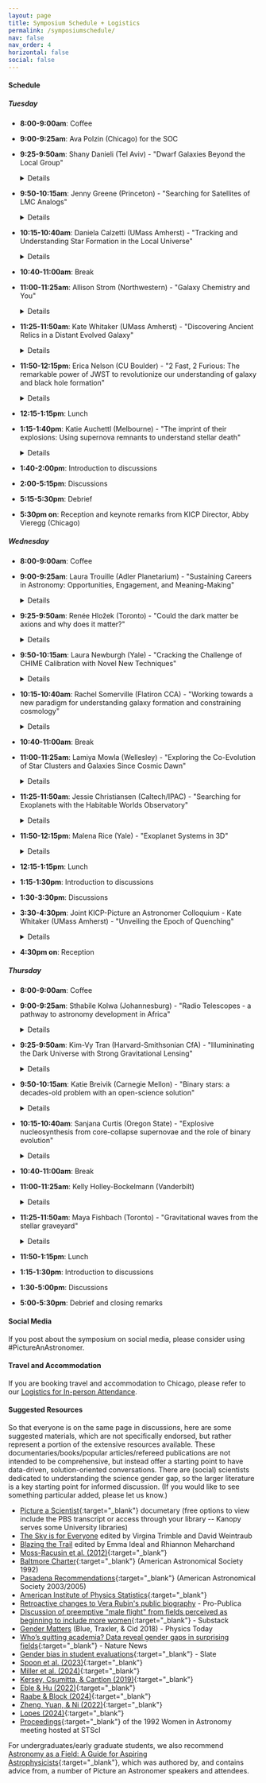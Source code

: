 ```yaml
---
layout: page
title: Symposium Schedule + Logistics
permalink: /symposiumschedule/
nav: false
nav_order: 4
horizontal: false
social: false
---
```


#### Schedule

##### Tuesday
- **8:00-9:00am**: Coffee
- **9:00-9:25am**: Ava Polzin (Chicago) for the SOC
- **9:25-9:50am**: Shany Danieli (Tel Aviv) - "Dwarf Galaxies Beyond the Local Group"
	<details>
		Low-mass (dwarf) galaxies are key to probing dark matter and galaxy formation on small scales but remain challenging to detect and study. Research has largely focused on Milky Way satellites, but advances in telescopes and imaging now enable studies beyond the Local Group. I will review obstacles to studying distant dwarfs, highlight discoveries revealing their remarkable diversity, and discuss size-mass outliers, dark matter variations, and globular cluster populations. I will conclude with ongoing and future surveys essential for mapping the broader dwarf galaxy population.
	</details>

- **9:50-10:15am**: Jenny Greene (Princeton) - "Searching for Satellites of LMC Analogs"
	<details>
		Low-mass dwarf galaxies with stellar masses less than a billion suns have provided some of the most stringent tests of the nature of dark matter on small scales. Large new samples of such galaxies are efficiently selected as satellites of Milky-Way mass galaxies. However, interesting new tests of the nature of dark matter and galaxy evolution are opened if we can chart the satellites systems of LMC analogs as well. I will present initial results from the first eight hosts in ELVES-Dwarf, which uses the surface brightness fluctuation technique to efficiently find galaxy groups around low-mass hosts.
	</details>

- **10:15-10:40am**: Daniela Calzetti (UMass Amherst) - "Tracking and Understanding Star Formation in the Local Universe"
	<details>
		Our ability to trace star formation and the ensuing stellar feedback hinges on our ability to measure star formation rates with accuracy. This usually implies understanding how tracers may be affected by extraneous contributions, e.g., from older stellar populations non involved in the star formation. I will provide a short review of the current status of star formation rate tracers and how they reflect the complex multi-scale ecosystem of galaxies.
	</details>

- **10:40-11:00am**: Break
- **11:00-11:25am**: Allison Strom (Northwestern) - "Galaxy Chemistry and You"
	<details>
		The chemistry of gas and stars in galaxies connects many seemingly disparate areas of astrophysics, from planet formation and stellar evolution to the enrichment and physical state of the circumgalactic and intergalactic media. Because heavy elements are the end product of converting gas to stars, the abundance and distribution of different elements in and around galaxies tells the story of how galaxies grow and change over time. Astronomers have been studying the chemistry of galaxies outside the Milky Way for well over 50 years, but only in the last decade have detailed studies of galaxy enrichment in the distant universe been possible. Using premier facilities like the Keck Telescopes and the James Webb Space Telescope, we have made significant advances in characterizing galaxies that were forming at early times---particularly during "Cosmic Noon," the period 8-12 Gyr ago when about half of all the stars in the universe were formed. I will discuss how innovative techniques for determining galaxy chemistry have helped to create a more nuanced picture of these young systems and allowed us to make connections between galaxies, their stellar populations, and their gaseous environments over cosmic time.
	</details>

- **11:25-11:50am**: Kate Whitaker (UMass Amherst) - "Discovering Ancient Relics in a Distant Evolved Galaxy"
	<details>
		Globular clusters are some of the oldest bound structures in the Universe and thus hold clues to the earliest epochs of star formation and galaxy assembly.  However,  accurate age measurements of ancient star clusters are challenging due to the age-metallicity degeneracy. In this talk, I will share the discovery of a large population of globular cluster candidates within the 'Relic', a massive, evolved galaxy existing only 2.5 billion years after the Big Bang.  The Relic is a unique laboratory that enables the first connection between long-lived, high-redshift star clusters and local stellar populations, offering insights into the early stages of globular cluster evolution and the broader processes of galaxy assembly.  Through personal anecdotes centered around being a woman, a mother, an astronomer, and a mentor, I will also weave into this story a few of my own lessons learned over the course of my career.
	</details>

- **11:50-12:15pm**: Erica Nelson (CU Boulder) - "2 Fast, 2 Furious: The remarkable power of JWST to revolutionize our understanding of galaxy and black hole formation"
	<details>
		The launch and commissioning of the James Webb Space Telescope is ushering in a new era in our understanding of our cosmic origins. Galaxies are a fundamental building block of the universe, yet how they formed has remained enigmatic owing to our inability to observe them at early cosmic times. In just the first two and a half years of data, JWST has already upended our understanding of galaxy and black hole growth in the early universe. In this talk I will discuss some of the surprising results that have come out of our work with JWST and their impact on our understanding of the formation and evolution of galaxies. This includes remarkably mature galaxies at early times, galaxies so luminous they allow us to see much further back in time than we thought possible, overmassive black holes, bulges where we thought there were none, and a new method for measuring kinematics that has revealed a monstrous spinning disk 1 billion years after the big bang. Galaxy and black hole growth in the early universe appears to have happened much more rapidly than previously thought, defying predictions from theoretical models. I’ll conclude with a discussion of where the field is moving and the rich discovery space in this new era of extragalactic astrophysics.
	</details>

- **12:15-1:15pm**: Lunch
- **1:15-1:40pm**: Katie Auchettl (Melbourne) - "The imprint of their explosions: Using supernova remnants to understand stellar death"
	<details>
	One of the most uncertain aspects related to our understanding of the end points of stellar evolution is the link between the progenitor star and the nature of the supernova explosion that the progenitor will undergo. Even though hundreds of supernovae are discovered each year by optical surveys, these sources are usually too distant to resolve the ejecta and immediate surrounding of the exploded star. However, due to their long lifetimes and close proximity, supernova remnants which are the long lived structures that result from the supernova explosion of either a white dwarf or a massive star, provide us with a unique opportunity to study supernova explosion and dynamics up close and in detail. In this talk, I will highlight some recent advances that have been made in the understanding of supernovae and their progenitors using multi-wavelength studies of supernovae and their remnants.
	</details>

- **1:40-2:00pm**: Introduction to discussions
- **2:00-5:15pm**: Discussions
- **5:15-5:30pm**: Debrief
- **5:30pm on**: Reception and keynote remarks from KICP Director, Abby Vieregg (Chicago)

##### Wednesday
- **8:00-9:00am**: Coffee
- **9:00-9:25am**: Laura Trouille (Adler Planetarium) - "Sustaining Careers in Astronomy: Opportunities, Engagement, and Meaning-Making"
	<details>
	A holistic approach to retention in astronomy requires a more inclusive view of career pathways beyond academia and a commitment to equipping astronomers for success in diverse roles. This talk will explore the work of AAS Committees in supporting career development, as well as opportunities within cultural institutions and other learning environments that leverage astronomical expertise. Additionally, I will highlight the efforts of the International Astronomical Union’s Office of Astronomy for Development (OAD) and the North American Regional Office in using astronomy to advance the UN Sustainable Development Goals, with a particular focus on the Women and Girls in Astronomy Project. Finally, I will discuss how public engagement serves as a powerful retention strategy, emphasizing how platforms like Zooniverse offer fertile ground for broader impacts, meaning-making, and career sustainability while contributing to research.
	</details>

- **9:25-9:50am**: Renée Hložek (Toronto) - "Could the dark matter be axions and why does it matter?"
	<details>
	Ultra-light axions are a promising dark matter candidate well motivated by high energy physics. While detection experiments hold great promise for axion detection, small-scale measurements from the cosmic microwave background (CMB) provide a window into the dark sector that is not probed by detector experiments.  I will highlight current constraints from experiments like Planck and the Atacama Cosmology Telescope (ACT) and future forecasts on these fascinating dark matter candidates.
	</details>

- **9:50-10:15am**: Laura Newburgh (Yale) - "Cracking the Challenge of CHIME Calibration with Novel New Techniques"
	<details>
	Recent cosmological data sets have shown tantalizing hints that our current model of Dark Energy may be too naive. New experiments like CHIME are poised to address this question through 3-dimensional maps of structure using the 21cm emission line from neutral hydrogen contained in abundance in galaxies. However, success hinges on our ability to remove bright foreground emission, which requires improved calibration of the instrument. In this talk, I will highlight recent progress in calibration towards our ultimate goal of improved measurements of Dark Energy, and discuss future directions for the analysis.
	</details>

- **10:15-10:40am**: Rachel Somerville (Flatiron CCA) - "Working towards a new paradigm for understanding galaxy formation and constraining cosmology"
	<details>
	A new generation of multi-tracer surveys has the potential to yield huge progress in our understanding of galaxy formation and cosmology, but only if we can overcome certain challenges. These include accurately modeling the intertwined effects of baryonic processes and the nature of dark matter and dark energy, as well as incorporating diverse types of data and observational tracers into a robust statistical framework. I will discuss the Simulating Multiscale Astrophysics to Understand Galaxies (SMAUG) and Learning the Universe projects and how we are working towards building more robust sub-grid models for astrophysical processes in simulations, developing accelerated forward models using machine learning, creating detailed multi-probe synthetic observations, and folding all of these elements into a Simulation Based Inference pipeline.
	</details>

- **10:40-11:00am**: Break
- **11:00-11:25am**: Lamiya Mowla (Wellesley) - "Exploring the Co-Evolution of Star Clusters and Galaxies Since Cosmic Dawn"
	<details>
	The most distant galaxies observed date back to when the Universe was only 5% of its current age, with progenitors of galaxies like the Milky Way being about 10,000 times less massive. Using JWST and the magnification provided by gravitational lensing, these low-mass galaxies can be detected and studied in detail. I will present JWST observations of the "Firefly Sparkle," a strongly lensed galaxy at ( z = 8.3 ) featuring massive star clusters cocooned in a diffuse arc, showcasing characteristics of a young, gas-rich galaxy in the early stages of formation. The unresolved clusters display exceptionally high surface densities, surpassing those of Milky Way globular clusters and nearby young star clusters, along with nebular-dominated spectra, low metallicity, high gas density, and elevated electron temperatures, suggesting a top-heavy initial mass function (IMF). These observations provide the first spectrophotometric view of a typical galaxy at Cosmic Dawn, highlighting JWST’s capability to investigate the co-evolution of galaxies and star clusters. I will also discuss plans to expand this work using future JWST cluster observations, aiming to deepen our understanding of the evolution of galaxy evolution.
	</details>

- **11:25-11:50am**: Jessie Christiansen (Caltech/IPAC) - "Searching for Exoplanets with the Habitable Worlds Observatory"
	<details>
	One of the most exciting endeavors in astronomy is the search for Earth 2.0 - a potentially habitable rocky planet, in the habitable zone of a Sun-like star. So far such a discovery has eluded us, but the Habitable Worlds Observatory (HWO) has set this ambitious target in its sights. In this talk I will cover the history of the search for Earth 2.0, the motivation for HWO, the path forward to a successful mission, and some of the exciting potential science cases HWO will uncover.
	</details>

- **11:50-12:15pm**: Malena Rice (Yale) - "Exoplanet Systems in 3D"
	<details>
	While thousands of exoplanets have been discovered to date, we are just beginning to scrape the surface of how their systems are constructed: how planetary orbits are oriented relative to each other and their host star, as well as how their dynamic histories can be deduced from these clues. I will discuss recent advances in examining exoplanet systems in 3D, focusing on the goal of understanding not only the properties of exoplanets themselves, but also how diverse planetary systems are globally structured. I will also share insights from my personal journey through academia as an exoplanet scientist and a woman.
	</details>

- **12:15-1:15pm**: Lunch
- **1:15-1:30pm**: Introduction to discussions
- **1:30-3:30pm**: Discussions
- **3:30-4:30pm**: Joint KICP-Picture an Astronomer Colloquium - Kate Whitaker (UMass Amherst) - "Unveiling the Epoch of Quenching"
	<details>
	When the Universe was merely a few billion years old, about half of massive galaxies had already formed the bulk of their stars and new star formation plummeted. New observations from the James Webb Space Telescope are now pushing the existence of these ‘red and dead’ (quiescent) galaxies to uncomfortably high redshifts. How these massive galaxies form so rapidly and quench at such early times remains a puzzle. Their dark matter halos should contain large gas reservoirs that should cool efficiently, sustaining star formation over long periods. In this talk, I will review the recent innovative techniques developed to probe the physical properties of early quiescent galaxies, and the key observations constraining their formation histories and molecular gas content. I will present promising paths forward towards solving this puzzle that leverage strong gravitational lensing and the capabilities of the James Webb Space Telescope and ALMA.

	Zoom: [https://uchicago.zoom.us/j/93381746022?pwd=154p1wHz69diNZPS9Ar47URvOUCOcz.1](https://uchicago.zoom.us/j/93381746022?pwd=154p1wHz69diNZPS9Ar47URvOUCOcz.1){:target="_blank"}
	</details>

- **4:30pm on**: Reception

##### Thursday

- **8:00-9:00am**: Coffee
- **9:00-9:25am**: Sthabile Kolwa (Johannesburg) - "Radio Telescopes - a pathway to astronomy development in Africa"
	<details>
	The SKA project has ushered in new and exciting opportunities for scientific discovery. Additionally, it has paved the way for tremendous development of astronomy in South Africa. Over the last decade, we have seen plenty of growth in the numbers of faculty, postdocs, and students involved directly in optical observing with SALT and radio astronomy with MeerKAT (an SKA pathfinder) which was commissioned in 2018. As a black South African and Zambian radio astronomer who has been involved with the SKA since undergrad, I have witnessed and been a part of these developments. In this talk, I will give a highlight reel of milestones for astronomy in S.A. I will also describe the impact they have had in growing astronomy as a field of study and scientific inquiry in S.A. and some other countries in the African continent. Amid the excitement of commissioning powerful telescopes, transforming the social and cultural landscape of astronomy is still a challenge. I will discuss how our colonial history, socio-economic barriers, and gender inequity can limit many from pursuing scientific careers in astronomy in Africa.
	</details>

- **9:25-9:50am**: Kim-Vy Tran (Harvard-Smithsonian CfA) - "Illumininating the Dark Universe with Strong Gravitational Lensing"
	<details>
	We are now at the start of the revolution where deep high resolution imaging that surveys increasingly vast cosmological volumes is available.  With sophisticated computer algorithms to sift through the massive legacy data-sets, the AGEL survey searches for the distinct visual signature of strong gravitational lensing to identify thousands of halos spanning a wide range in mass.  The AGEL lenses include deflectors at z>0.5 that are ideal for follow-up studies to track how mass density profiles evolve with redshift and identifying very rare compound lenses for measuring cosmological parameters.  The AGEL survey also is a resource for refining automated all-sky searches and a pathfinder for deep all-sky surveys such as EUCLID, LSST, and Roman to use strong lenses to address a range of questions in astrophysics and cosmology._

	I will also discuss representation in lead-author publications within the ASTRO 3D Centre of Excellence.  Of 443 refereed publications, women were first-author on 38% which is nearly double that of the astronomy field (\~20%).  We show that the combination of female leadership and higher fraction of female members correlates with a higher fraction of female-led publications.  Our findings show that representation in refereed publications can be achieved within \~5 years by combining evidence-based recruitment strategies with representation in supervisors and collaborations.
	</details>

- **9:50-10:15am**: Katie Breivik (Carnegie Mellon) - "Binary stars: a decades-old problem with an open-science solution"
	<details>
	Binary stars play a role in nearly all areas of astrophysics, yet, comprehensive models which accurately describe all aspects of binary evolution, from birth through to the formation of stellar remnants, remain elusive. This is due, at least in part, to a relative dearth of data sets that provide measurements of binary properties and cover swaths of stellar population parameters like mass and temperature. The development of several astronomical surveys which span both the electromagnetic and gravitational wave spectra, and provide measurements of binary-star parameters, offer a unique opportunity to confront models for binary evolution with data. In this talk I will review how uncertain binary interactions shape stellar populations and discuss recent work which aims to constrain these interactions by comparing the results of binary population synthesis simulations to publically released data.
	</details>

- **10:15-10:40am**: Sanjana Curtis (Oregon State) - "Explosive nucleosynthesis from core-collapse supernovae and the role of binary evolution"
	<details>
	Core-collapse supernovae are among the most important sites of element production in the universe. Predicting their nucleosynthesis yields is thus important for understanding the compositions of metal-poor stars and for tracing the chemical evolution of galaxies. However, self-consistently simulating the explosion of a massive star and computing resulting abundances is a formidable challenge, one that requires careful computational modeling. Additionally, while almost all traditional core-collapse nucleosynthesis studies are based on single star progenitors, most massive stars are thought to exist in binaries. In this talk, I will present nucleosynthesis yields for a large suite of single-star supernova models spanning a range of masses and metallicities, exploded in spherical symmetry using the PUSH method. I will also present preliminary results from explosion simulations employing a set of stellar evolution models that includes both single and binary progenitors, and discuss how binarity impacts the landscape of core-collapse supernova outcomes and yields.
	</details>

- **10:40-11:00am**: Break
- **11:00-11:25am**: Kelly Holley-Bockelmann (Vanderbilt)
	<details>
	
	</details>

- **11:25-11:50am**: Maya Fishbach (Toronto) - "Gravitational waves from the stellar graveyard"
	<details>
	The LIGO-Virgo-KAGRA Collaboration has observed \~100 gravitational-wave sources to date, including mergers between black holes, neutron stars, and mixed neutron star-black holes. These neutron stars and black holes connect many astrophysical puzzles, including the lives and deaths of stars, star cluster dynamics, cosmic chemical enrichment, and the expansion history of the Universe. I will describe some recent astrophysical lessons from gravitational-wave discoveries.
	</details>

- **11:50-1:15pm**: Lunch
- **1:15-1:30pm**: Introduction to discussions
- **1:30-5:00pm**: Discussions
- **5:00-5:30pm**: Debrief and closing remarks


#### Social Media

If you post about the symposium on social media, please consider using #PictureAnAstronomer.

#### Travel and Accommodation

If you are booking travel and accommodation to Chicago, please refer to our [Logistics for In-person Attendance](https://pictureanastronomer.github.io/registration).


#### Suggested Resources
So that everyone is on the same page in discussions, here are some suggested materials, which are not specifically endorsed, but rather represent a portion of the extensive resources available. These documentaries/books/popular articles/refereed publications are not intended to be comprehensive, but instead offer a starting point to have data-driven, solution-oriented conversations. There are (social) scientists dedicated to understanding the science gender gap, so the larger literature is a key starting point for informed discussion. (If you would like to see something particular added, please let us know.)

- [Picture a Scientist](https://www.pbs.org/wgbh/nova/video/picture-a-scientist/){:target="_blank"} documetary (free options to view include the PBS transcript or access through your library -- Kanopy serves some University libraries)
- [The Sky is for Everyone](https://press.princeton.edu/books/hardcover/9780691207100/the-sky-is-for-everyone?srsltid=AfmBOoqP1H9EcVnvSNwZ9MasOuizZFxhmYP9iRuxSGpypHEf9LBKltkP) edited by Virgina Trimble and David Weintraub
- [Blazing the Trail](https://www.amazon.com/Blazing-Trail-Essays-Leading-Science/dp/1482709430/ref=cm_cr_arp_d_product_top?ie=UTF8) edited by Emma Ideal and Rhiannon Meharchand
- [Moss-Racusin et al. (2012)](https://www.pnas.org/doi/full/10.1073/pnas.1211286109?trk=public_post_comment-text){:target="_blank"}
- [Baltmore Charter](https://www.stsci.edu/stsci/meetings/WiA/BaltoCharter.html){:target="_blank"} (American Astronomical Society 1992)
- [Pasadena Recommendations](https://aas.org/comms/cswa/news/pasadenarecs){:target="_blank"} (American Astronomical Society 2003/2005)
- [American Institute of Physics Statistics](https://ww2.aip.org/women-in-the-sciences){:target="_blank"}
- [Retroactive changes to Vera Rubin's public biography](https://www.propublica.org/article/vera-rubin-astronomer-dei-trump) - Pro-Publica
- [Discussion of preemptive "male flight" from fields perceived as beginning to include more women](https://celestemdavis.substack.com/p/why-boys-dont-go-to-college?triedRedirect=true){:target="_blank"} - Substack
- [Gender Matters](https://pubs.aip.org/physicstoday/article/71/3/40/933906/Gender-mattersEvidence-shows-that-patterns-of) (Blue, Traxler, & Cid 2018) - Physics Today
- [Who’s quitting academia? Data reveal gender gaps in surprising fields](https://www.nature.com/articles/d41586-025-00021-6){:target="_blank"} - Nature News
- [Gender bias in student evaluations](https://slate.com/human-interest/2018/03/student-evaluations-are-discriminatory-against-female-professors.html){:target="_blank"} - Slate
- [Spoon et al. (2023)](https://www.science.org/doi/10.1126/sciadv.adi2205){:target="_blank"}
- [Miller et al. (2024)](https://psycnet.apa.org/fulltext/2025-50489-001.html){:target="_blank"}
- [Kersey, Csumitta, & Cantlon (2019)](https://www.nature.com/articles/s41539-019-0057-x){:target="_blank"}
- [Eble & Hu (2022)](https://www.nature.com/articles/s41562-022-01331-9?fromPaywallRec=false){:target="_blank"}
- [Raabe & Block (2024)](https://www.tandfonline.com/doi/full/10.1080/14616696.2024.2349217){:target="_blank"}
- [Zheng, Yuan, & Ni (2022)](https://elifesciences.org/articles/78909){:target="_blank"}
- [Lopes (2024)](https://www.sciencedirect.com/science/article/pii/S0277539524001407){:target="_blank"}
- [Proceedings](https://www.stsci.edu/contents/events/stsci/1992/september/women-at-work-a-meeting-on-the-status-of-women-in-astronomy?timeframe=past&keyword=women&page=1#event-materials){:target="_blank"} of the 1992 Women in Astronomy meeting hosted at STScI

For undergraduates/early graduate students, we also recommend [Astronomy as a Field: A Guide for Aspiring Astrophysicists](https://arxiv.org//abs/2312.04041){:target="_blank"}, which was authored by, and contains advice from, a number of Picture an Astronomer speakers and attendees.
